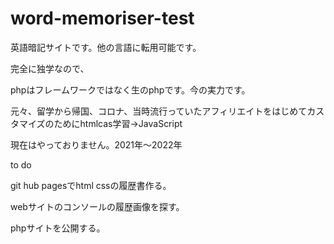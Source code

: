 # word-memoriser-test

英語暗記サイトです。他の言語に転用可能です。

完全に独学なので、

phpはフレームワークではなく生のphpです。今の実力です。


元々、留学から帰国、コロナ、当時流行っていたアフィリエイトをはじめてカスタマイズのためにhtmlcas学習→JavaScript

現在はやっておりません。2021年〜2022年


to do

git hub pagesでhtml cssの履歴書作る。

webサイトのコンソールの履歴画像を探す。

phpサイトを公開する。